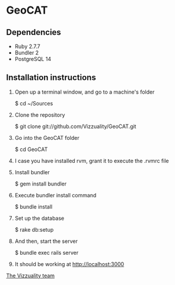 # GeoCAT

## Dependencies

- Ruby 2.7.7
- Bundler 2
- PostgreSQL 14

## Installation instructions

  1. Open up a terminal window, and go to a machine's folder

        $ cd ~/Sources

  2. Clone the repository

        $ git clone git://github.com/Vizzuality/GeoCAT.git

  3. Go into the GeoCAT folder

        $ cd GeoCAT

  4. I case you have installed rvm, grant it to execute the .rvmrc file

  5. Install bundler

        $ gem install bundler

  6. Execute bundler install command

        $ bundle install

  7. Set up the database

        $ rake db:setup

  8. And then, start the server

        $ bundle exec rails server

  9. It should be working at [http://localhost:3000](http://localhost:3000)



[The Vizzuality team](https://www.vizzuality.com)
